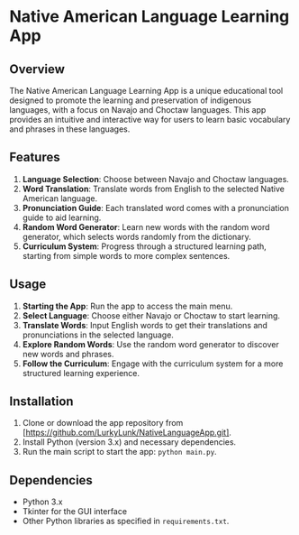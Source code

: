 # Native American Language Learning App

## Overview
The Native American Language Learning App is a unique educational tool designed to promote the learning and preservation of indigenous languages, with a focus on Navajo and Choctaw languages. This app provides an intuitive and interactive way for users to learn basic vocabulary and phrases in these languages.

## Features
1. **Language Selection**: Choose between Navajo and Choctaw languages.
2. **Word Translation**: Translate words from English to the selected Native American language.
3. **Pronunciation Guide**: Each translated word comes with a pronunciation guide to aid learning.
4. **Random Word Generator**: Learn new words with the random word generator, which selects words randomly from the dictionary.
5. **Curriculum System**: Progress through a structured learning path, starting from simple words to more complex sentences.

## Usage
1. **Starting the App**: Run the app to access the main menu.
2. **Select Language**: Choose either Navajo or Choctaw to start learning.
3. **Translate Words**: Input English words to get their translations and pronunciations in the selected language.
4. **Explore Random Words**: Use the random word generator to discover new words and phrases.
5. **Follow the Curriculum**: Engage with the curriculum system for a more structured learning experience.

## Installation
1. Clone or download the app repository from [https://github.com/LurkyLunk/NativeLanguageApp.git].
2. Install Python (version 3.x) and necessary dependencies.
3. Run the main script to start the app: `python main.py`.

## Dependencies
- Python 3.x
- Tkinter for the GUI interface
- Other Python libraries as specified in `requirements.txt`.



